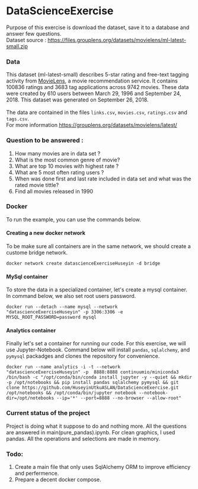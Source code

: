 # DataScienceExercise
Purpose of this exercise is download the dataset, save it to a database and answer few questions.
<br />
Dataset source : <link>https://files.grouplens.org/datasets/movielens/ml-latest-small.zip</link>
<br />
### Data
This dataset (ml-latest-small) describes 5-star rating and free-text tagging activity from [MovieLens](http://movielens.org), a movie recommendation service. It contains 100836 ratings and 3683 tag applications across 9742 movies. These data were created by 610 users between March 29, 1996 and September 24, 2018. This dataset was generated on September 26, 2018.
<br /><br />
The data are contained in the files `links.csv`, `movies.csv`, `ratings.csv` and `tags.csv`.
<br />
For more information <link>https://grouplens.org/datasets/movielens/latest/</link>
### Question to be answered : 
1. How many movies are in data set ?
2. What is the most common genre of movie?
3. What are top 10 movies with highest rate ?
4. What are 5 most often rating users ?
5. When was done first and last rate included in data set and what was the rated movie tittle?
6. Find all movies released in 1990
### Docker
To run the example, you can use the commands below.
<br />
#### Creating a new docker network
To be make sure all containers are in the same network, we should create a custome bridge network.
```console
docker network create datascienceExerciseHuseyin -d bridge
```
#### MySql container
To store the data in a specialized container, let's create a mysql container. In command below, we also set root users password.
```console
docker run --detach --name mysql --network "datascienceExerciseHuseyin" -p 3306:3306 -e MYSQL_ROOT_PASSWORD=password mysql
```
#### Analytics container
Finally let's set a container for running our code. For this exercise, we will use Jupyter-Notebook. Command below will install `pandas`, `sqlalchemy`, and `pymysql` packadges and clones the repository for convenience.
```console
docker run --name analytics -i -t --network "datascienceExerciseHuseyin" -p  8888:8888 continuumio/miniconda3 /bin/bash -c "/opt/conda/bin/conda install jupyter -y --quiet && mkdir -p /opt/notebooks && pip install pandas sqlalchemy pymysql && git clone https://github.com/HuseyinUtkuASLAN/DataScienceExercise.git /opt/notebooks && /opt/conda/bin/jupyter notebook --notebook-dir=/opt/notebooks --ip='*' --port=8888 --no-browser --allow-root"
```
### Current status of the project
Project is doing what it suppose to do and nothing more. All the questions are answered in main(pure_pandas).ipynb. For clean graphics, I used pandas. All the operations and selections are made in memory.
### Todo:
1. Create a main file that only uses SqlAlchemy ORM to improve efficiency and perfermence.
2. Prepare a decent docker compose.
